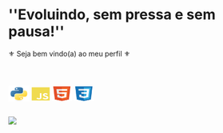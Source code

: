 <!DOCTYPE html>
<head>
      <h1>''Evoluindo, sem pressa e sem pausa!'' </h1>
      </head>
                     ⚜️ Seja bem vindo(a) ao meu perfil ⚜️

#

<div style="display: inline_block"><br>
      <img align="center" alt="python" height="32" width="42" src="https://raw.githubusercontent.com/devicons/devicon/master/icons/python/python-original.svg">
      <img align="center" alt="javascript" height="27" width="37" src="https://raw.githubusercontent.com/devicons/devicon/master/icons/javascript/javascript-plain.svg">
      <img align="center" alt="html5" height="30" width="40" src="https://raw.githubusercontent.com/devicons/devicon/master/icons/html5/html5-original.svg">
      <img align="center" alt="html5" height="30" width="40" src="https://raw.githubusercontent.com/devicons/devicon/master/icons/css3/css3-original.svg">
      
##

<div>
  <a href="https://www.linkedin.com/in/obrunofelicio/" target="_blank"><img src="https://img.shields.io/badge/LinkedIn-%230077B5.svg?&style=flat-square&logo=linkedin&logoColor=white"></a>
      
      
  
  </div>
  
  
   
